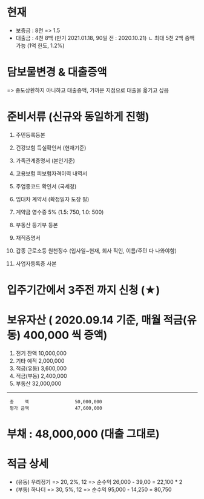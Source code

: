 
# 현재
 - 보증금 : 8천 => 1.5
 - 대출금 : 4천 8백 (만기 2021.01.18, 90일 전 : 2020.10.21)
   ㄴ 최대 5천 2백 증액 가능 (1억 한도, 1.2%)

# 담보물변경 & 대출증액
 => 중도상환하지 아니하고 대출증액, 가까운 지점으로 대출을 옮기고 싶음

# 준비서류 (신규와 동일하게 진행)
 1. 주민등록등본
 2. 건강보험 득실확인서 (현재기준)
 3. 가족관계증명서 (본인기준)
 4. 고용보험 피보험자격이력 내역서
 5. 주업종코드 확인서 (국세청)

 6. 임대차 계약서 (확정일자 도장 필)
 7. 계약금 영수증 5% (1.5: 750, 1.0: 500)
 8. 부동산 등기부 등본

 9. 재직증명서
 10. 갑종 근로소등 원천징수 (입사일~현재, 회사 직인, 이름/주민 다 나와야함)
 11. 사업자등록증 사본


# 입주기간에서 3주전 까지 신청 (★)

# 보유자산    ( 2020.09.14 기준, 매월 적금(유동) 400,000 씩 증액)
  1. 전기 잔액                10,000,000
  2. 기타 예적                 2,000,000
  3. 적금(유동)                3,600,000
  4. 적금(부동)                2,400,000
  5. 부동산                   32,000,000
------------------------------------------
     총    액                 50,000,000
     평가 금액                 47,600,000

# 부채 : 48,000,000 (대출 그대로)

# 적금 상세
 - (유동) 우리정기 => 20, 2%, 12 => 순수익 26,000 - 39,00 = 22,100 * 2
 - (부동) 하나더 => 30, 5%, 12 => 순수익 95,000 - 14,250 = 80,750
